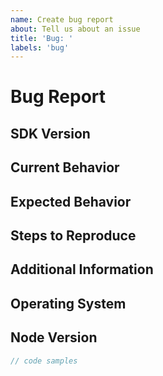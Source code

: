 ```yaml
---
name: Create bug report
about: Tell us about an issue
title: 'Bug: '
labels: 'bug'
---
```


# Bug Report

## SDK Version

## Current Behavior

## Expected Behavior

## Steps to Reproduce

## Additional Information

<!-- Any additional useful information goes here -->
## Operating System

## Node Version

```javascript
// code samples
```
